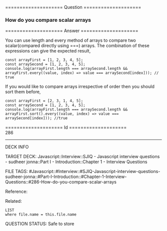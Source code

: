 ==================== Question ====================  

### How do you compare scalar arrays  

==================== Answer ====================  

You can use length and every method of arrays to compare two scalar(compared directly using ===) arrays. The combination of these expressions can give the expected result,

<!-- codeblock-start -->
<pre><code class="hljs language-javascript"><span class="hljs-keyword">const</span> arrayFirst = [<span class="hljs-number">1</span>, <span class="hljs-number">2</span>, <span class="hljs-number">3</span>, <span class="hljs-number">4</span>, <span class="hljs-number">5</span>];
<span class="hljs-keyword">const</span> arraySecond = [<span class="hljs-number">1</span>, <span class="hljs-number">2</span>, <span class="hljs-number">3</span>, <span class="hljs-number">4</span>, <span class="hljs-number">5</span>];
<span class="hljs-variable language_">console</span>.<span class="hljs-title function_">log</span>(arrayFirst.<span class="hljs-property">length</span> === arraySecond.<span class="hljs-property">length</span> &#x26;&#x26; arrayFirst.<span class="hljs-title function_">every</span>(<span class="hljs-function">(<span class="hljs-params">value, index</span>) =></span> value === arraySecond[index])); <span class="hljs-comment">// true</span>
</code></pre>
<!-- codeblock-end -->

If you would like to compare arrays irrespective of order then you should sort them before,

<!-- codeblock-start -->
<pre><code class="hljs language-javascript"><span class="hljs-keyword">const</span> arrayFirst = [<span class="hljs-number">2</span>, <span class="hljs-number">3</span>, <span class="hljs-number">1</span>, <span class="hljs-number">4</span>, <span class="hljs-number">5</span>];
<span class="hljs-keyword">const</span> arraySecond = [<span class="hljs-number">1</span>, <span class="hljs-number">2</span>, <span class="hljs-number">3</span>, <span class="hljs-number">4</span>, <span class="hljs-number">5</span>];
<span class="hljs-variable language_">console</span>.<span class="hljs-title function_">log</span>(arrayFirst.<span class="hljs-property">length</span> === arraySecond.<span class="hljs-property">length</span> &#x26;&#x26; arrayFirst.<span class="hljs-title function_">sort</span>().<span class="hljs-title function_">every</span>(<span class="hljs-function">(<span class="hljs-params">value, index</span>) =></span> value === arraySecond[index])); <span class="hljs-comment">//true</span>
</code></pre>
<!-- codeblock-end -->

==================== Id ====================  
286

---

DECK INFO

TARGET DECK: Javascript::Interview::SJIQ - Javascript interview questions - sudheer jonna::Part I - Introduction::Chapter 1 - Interview Questions

FILE TAGS: #Javascript::#Interview::#SJIQ-Javascript-interview-questions-sudheer-jonna::#Part-I-Introduction::#Chapter-1-Interview-Questions::#286-How-do-you-compare-scalar-arrays

Reference:

Related:

```dataview
LIST
where file.name = this.file.name
```

QUESTION STATUS: Safe to store
